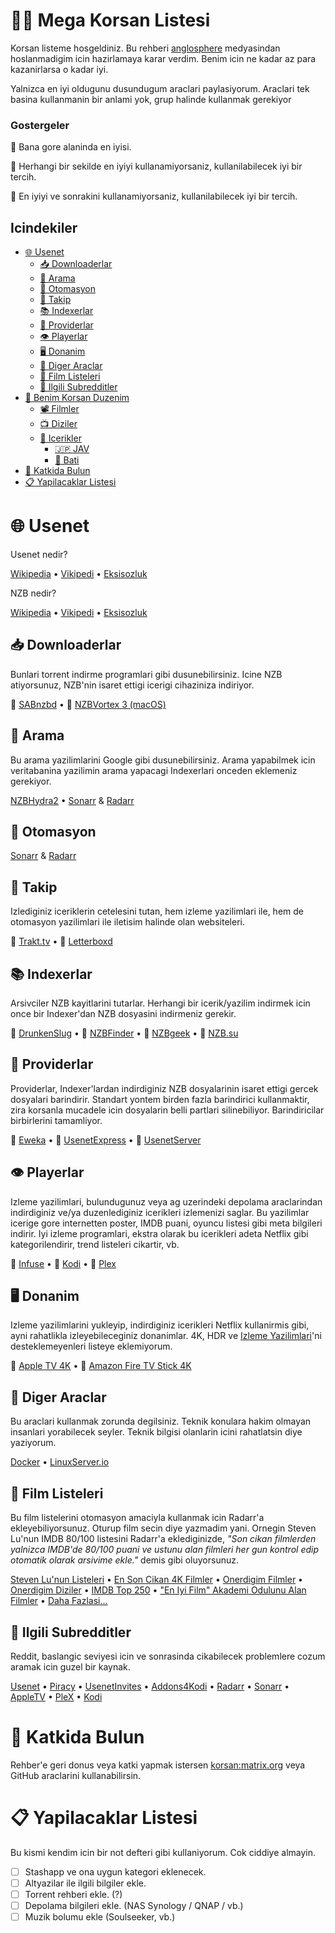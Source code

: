 # 🏴‍☠️ Mega Korsan Listesi

Korsan listeme hosgeldiniz. Bu rehberi [anglosphere](https://en.wikipedia.org/wiki/Anglosphere) medyasindan hoslanmadigim icin hazirlamaya karar verdim. Benim icin ne kadar az para kazanirlarsa o kadar iyi.

Yalnizca en iyi oldugunu dusundugum araclari paylasiyorum. Araclari tek basina kullanmanin bir anlami yok, grup halinde kullanmak gerekiyor

### Gostergeler

🥇 Bana gore alaninda en iyisi.

🥈 Herhangi bir sekilde en iyiyi kullanamiyorsaniz, kullanilabilecek iyi bir tercih.

🥉 En iyiyi ve sonrakini kullanamiyorsaniz, kullanilabilecek iyi bir tercih.

## Icindekiler

- [🌐 Usenet](#usenet)
  - [📥 Downloaderlar](#downloaderlar)
  - [🔎 Arama](#arama)
  - [🤖 Otomasyon](#otomasyon)
  - [📒 Takip](#takip)
  - [📚 Indexerlar](#indexerlar)
  - [🏦 Providerlar](#providerlar)
  - [👁️ Playerlar](#playerlar)
  - [🖥 Donanim](#donanim)
  - [🧰 Diger Araclar](#diger-araclar)
  - [🍿 Film Listeleri](#film-listeleri)
  - [🤡 Ilgili Subredditler](#ilgili-subredditler)
- [👨 Benim Korsan Duzenim](#benim-korsan-duzenim)
  - [📽️ Filmler](#filmler)
  - [📺 Diziler](#diziler)
  - [🔞 Icerikler](#icerikler)
    - [🇯🇵 JAV](#jav)
    - [🍟 Bati](#bati)
- [🤝 Katkida Bulun](#katkida-bulun)
- [📋 Yapilacaklar Listesi](#yapilacaklar-listesi)

# 🌐 Usenet

Usenet nedir?

[Wikipedia](https://en.wikipedia.org/wiki/Usenet) • [Vikipedi](https://tr.wikipedia.org/wiki/Usenet) • [Eksisozluk](https://eksisozluk.com/usenet--119551)

NZB nedir?

[Wikipedia](https://en.wikipedia.org/wiki/NZB) • [Vikipedi](https://tr.wikipedia.org/wiki/NZB) • [Eksisozluk](https://eksisozluk.com/nzb--1237026)

## 📥 Downloaderlar

Bunlari torrent indirme programlari gibi dusunebilirsiniz. Icine NZB atiyorsunuz, NZB'nin isaret ettigi icerigi cihaziniza indiriyor.

🥇 [SABnzbd](https://github.com/sabnzbd/sabnzbd) • 🥉 [NZBVortex 3 (macOS)](https://www.nzbvortex.com/landing/)

## 🔎 Arama

Bu arama yazilimlarini Google gibi dusunebilirsiniz. Arama yapabilmek icin veritabanina yazilimin arama yapacagi Indexerlari onceden eklemeniz gerekiyor.

[NZBHydra2](https://github.com/theotherp/nzbhydra2) • [Sonarr](https://github.com/Sonarr/Sonarr) & [Radarr](https://github.com/Radarr/Radarr)

## 🤖 Otomasyon

[Sonarr](https://github.com/Sonarr/Sonarr>) & [Radarr](https://github.com/Radarr/Radarr)

## 📒 Takip

Izlediginiz iceriklerin cetelesini tutan, hem izleme yazilimlari ile, hem de otomasyon yazilimlari ile iletisim halinde olan websiteleri.

🥇 [Trakt.tv](https://trakt.tv/) • 🥉 [Letterboxd](https://letterboxd.com)

## 📚 Indexerlar

Arsivciler NZB kayitlarini tutarlar. Herhangi bir icerik/yazilim indirmek icin once bir Indexer'dan NZB dosyasini indirmeniz gerekir.

🥇 [DrunkenSlug](https://drunkenslug.com/) • 🥈 [NZBFinder](https://nzbfinder.ws/register?ref=205634) • 🥈 [NZBgeek](https://nzbgeek.info/) • 🥈 [NZB.su](https://nzb.su/)

## 🏦 Providerlar

Providerlar, Indexer'lardan indirdiginiz NZB dosyalarinin isaret ettigi gercek dosyalari barindirir. Standart yontem birden fazla barindirici kullanmaktir, zira korsanla mucadele icin dosyalarin belli partlari silinebiliyor. Barindiricilar birbirlerini tamamliyor.

🥇 [Eweka](https://www.eweka.nl/en) • 🥈 [UsenetExpress](https://www.usenetexpress.com/) • 🥈 [UsenetServer](https://www.usenetserver.com/)

## 👁️ Playerlar

Izleme yazilimlari, bulundugunuz veya ag uzerindeki depolama araclarindan indirdiginiz ve/ya duzenlediginiz icerikleri izlemenizi saglar. Bu yazilimlar icerige gore internetten poster, IMDB puani, oyuncu listesi gibi meta bilgileri indirir. Iyi izleme programlari, ekstra olarak bu icerikleri adeta Netflix gibi kategorilendirir, trend listeleri cikartir, vb.

🥇 [Infuse](https://firecore.com/infuse/) • 🥈 [Kodi](https://kodi.tv/) • 🥈 [Plex](https://www.plex.tv)

## 🖥 Donanim

Izleme yazilimlarini yukleyip, indirdiginiz icerikleri Netflix kullanirmis gibi, ayni rahatlikla izleyebileceginiz donanimlar. 4K, HDR ve [Izleme Yazilimlari](#izleme-yazilimlari)'ni desteklemeyenleri listeye eklemiyorum.

🥇 [Apple TV 4K](https://www.apple.com/apple-tv-4k/) • 🥈 [Amazon Fire TV Stick 4K](https://www.amazon.com/Fire-TV-Stick-4K-with-Alexa-Voice-Remote/dp/B079QHML21)

## 🧰 Diger Araclar

Bu araclari kullanmak zorunda degilsiniz. Teknik konulara hakim olmayan insanlari yorabilecek seyler. Teknik bilgisi olanlarin icini rahatlatsin diye yaziyorum.

[Docker](https://www.docker.com) • [LinuxServer.io](https://fleet.linuxserver.io)

## 🍿 Film Listeleri

Bu film listelerini otomasyon amaciyla kullanmak icin Radarr'a ekleyebiliyorsunuz. Oturup film secin diye yazmadim yani. Ornegin Steven Lu'nun IMDB 80/100 listesini Radarr'a eklediginizde, _"Son cikan filmlerden yalnizca IMDB'de 80/100 puani ve ustunu alan filmleri her gun kontrol edip otomatik olarak arsivime ekle."_ demis gibi oluyorsunuz.

[Steven Lu'nun Listeleri](https://github.com/sjlu/popular-movies) • [En Son Cikan 4K Filmler](https://trakt.tv/users/giladg/lists/latest-4k-releases?sort=added,asc) • [Onerdigim Filmler](https://trakt.tv/users/emrecaydin/lists/my-recommendations?display=movie&sort=added,asc) • [Onerdigim Diziler](https://trakt.tv/users/emrecaydin/lists/my-recommendations?display=show&sort=added,asc) • [IMDB Top 250](https://trakt.tv/users/justin/lists/imdb-top-rated-movies?sort=rank,asc) • ["En Iyi Film" Akademi Odulunu Alan Filmler](https://trakt.tv/users/thefork/lists/academy-awards-best-picture-winners?sort=rank,asc) • [Daha Fazlasi...](https://trakt.tv/discover#lists)

## 🤡 Ilgili Subredditler

Reddit, baslangic seviyesi icin ve sonrasinda cikabilecek problemlere cozum aramak icin guzel bir kaynak.

[Usenet](https://www.reddit.com/r/usenet/) • [Piracy](https://www.reddit.com/r/Piracy/) • [UsenetInvites](https://www.reddit.com/r/UsenetInvites/) • [Addons4Kodi](https://www.reddit.com/r/Addons4Kodi/) • [Radarr](https://www.reddit.com/r/radarr/) • [Sonarr](https://www.reddit.com/r/sonarr) • [AppleTV](https://www.reddit.com/r/appletv/) • [PleX](https://www.reddit.com/r/PleX/) • [Kodi](https://www.reddit.com/r/kodi/)

<!-- # 👨 Benim Korsan Duzenim

## Usenet Uyeliklerim

## Kullandigim Indexerlar

## 📽️ Filmler

## 📺 Diziler

🥇 [Infuse](https://firecore.com/infuse/)

## 🔞 Icerikler

### 🇯🇵 JAV

🥇 [JAVDB](https://javdb.com) ve 🥈 [JAVLibrary](http://www.javlibrary.com) yeni icerikleri, kategorileri ve begendiniz aktor ve aktrisleri takip etmek icin ideal yerler. Yani [Trakt.tv](https://trakt.tv)'nin JAV icin olanlari gibi dusunun. JAVDB'de isimler Japonca, JAVLibrary'de Ingilizce.

Bu iki siteden gozunuze kestirdiginiz icerikleri 🥇 [Sukebei](https://sukebei.nyaa.si) adli torrent sitesinden indirmeniz mumkun. Fakat public torrent sitesi oldugu icin eski torrentlerde seeder sikintisi cekilebiliyor. 99.99%'da cok torrentim kaldi. -->

# 🤝 Katkida Bulun

Rehber'e geri donus veya katki yapmak istersen [korsan:matrix.org]() veya GitHub araclarini kullanabilirsin.

# 📋 Yapilacaklar Listesi

Bu kismi kendim icin bir not defteri gibi kullaniyorum. Cok ciddiye almayin.

- [ ] Stashapp ve ona uygun kategori eklenecek.
- [ ] Altyazilar ile ilgili bilgiler ekle.
- [ ] Torrent rehberi ekle. (?)
- [ ] Depolama bilgileri ekle. (NAS Synology / QNAP / vb.)
- [ ] Muzik bolumu ekle (Soulseeker, vb.)
